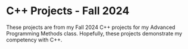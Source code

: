 # C++ Projects - Fall 2024

These projects are from my Fall 2024 C++ projects for my Advanced Programming Methods class. Hopefully, these projects demonstrate my competency with C++.
